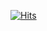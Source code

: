 [![Hits](https://hits.seeyoufarm.com/api/count/incr/badge.svg?url=https%3A%2F%2Fgithub.com%2Fgjbae1212%2Fhit-counter&count_bg=%23D7B3FF&title_bg=%23555555&icon=&icon_color=%23E7E7E7&title=hits&edge_flat=false)](https://hits.seeyoufarm.com)
